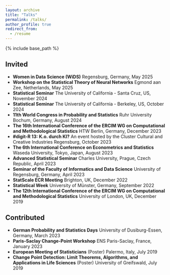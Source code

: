 ```yaml
---
layout: archive
title: "Talks"
permalink: /talks/
author_profile: true
redirect_from:
  - /resume
---
```


{% include base_path %}

Invited
------
- **Women in Data Science (WiDS)** Regensburg, Germany, May 2025
- **Workshop on the Statistical Theory of Neural Networks** Egmond aan Zee, Netherlands, May 2025
- **Statistical Seminar** The University of California - Santa Cruz, US, November 2024
- **Statistical Seminar** The University of California - Berkeley, US, October 2024 
- **11th World Congress in Probability and Statistics** Ruhr University Bochum, Germany, August 2024
- **The 16th International Conference of the ERCIM WG on Computational and Methodological Statistics** HTW Berlin, Germany, December 2023
- **#digit-R 13: K.o. durch KI?** An event hosted by the Cluster Cultural and Creative Industries Regensburg, October 2023
- **The 6th International Conference on Econometrics and Statistics** Waseda University, Tokyo, Japan, August 2023
- **Advanced Statistical Seminar** Charles University, Prague, Czech Republic, April 2023
- **Seminar of the Faculty of Informatics and Data Science** University of Regensburg, Germany, April 2023
- **StatScale ECR Meeting** Brighton, UK, December 2022
- **Statistical Week** University of Münster, Germany, September 2022
- **The 12th International Conference of the ERCIM WG on Computational and Methodological Statistics** University of London, UK, December 2019


Contributed
------

- **German Probability and Statistics Days** University of Dusiburg-Essen, Germany, March 2023
- **Paris-Saclay Change-Point Workshop** ENS Paris-Saclay, France, January 2023
- **European Meeting of Statisticians** (Poster) Palermo, Italy, July 2019
- **Change Point Detection: Limit Theorems, Algorithms, and Applications in Life Sciences** (Poster) University of Greifswald, July 2019
